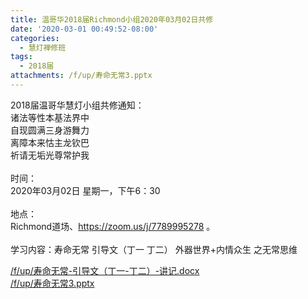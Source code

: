 ```yaml
---
title: 温哥华2018届Richmond小组2020年03月02日共修
date: '2020-03-01 00:49:52-08:00'
categories:
  - 慧灯禅修班
tags:
  - 2018届
attachments: /f/up/寿命无常3.pptx
---
```

2018届温哥华慧灯小组共修通知：\
诸法等性本基法界中\
自现圆满三身游舞力\
离障本来怙主龙钦巴\
祈请无垢光尊常护我\
\
时间：\
2020年03月02日 星期一，下午6：30\
\
地点：\
Richmond道场、<https://zoom.us/j/7789995278> 。\
\
学习内容：寿命无常 引导文（丁一 丁二） 外器世界+内情众生 之无常思维

[/f/up/寿命无常-引导文（丁一-丁二）-讲记.docx](https://s3.ca-central-1.wasabisys.com/hddata/f.huidengchanxiu.net/hdv/f/up/寿命无常-引导文（丁一-丁二）-讲记.docx)  
[/f/up/寿命无常3.pptx](https://s3.ca-central-1.wasabisys.com/hddata/f.huidengchanxiu.net/hdv/f/up/寿命无常3.pptx)
